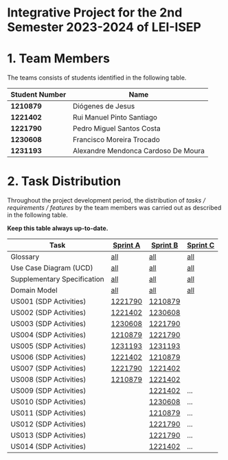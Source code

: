 # Integrative Project for the 2nd Semester 2023-2024 of LEI-ISEP

# 1. Team Members

The teams consists of students identified in the following table.

| Student Number | Name                                |
|----------------|-------------------------------------|
| **1210879**    | Diógenes de Jesus                   |
| **1221402**    | Rui Manuel Pinto Santiago           |
| **1221790**    | Pedro Miguel Santos Costa           |
| **1230608**    | Francisco Moreira Trocado           |
| **1231193**    | Alexandre Mendonca Cardoso De Moura |

# 2. Task Distribution ###

Throughout the project development period, the distribution of _tasks / requirements / features_ by the team members
was carried out as described in the following table.

**Keep this table always up-to-date.**

| Task                        | [Sprint A](sprintA/Readme.md)                                                              | [Sprint B](sprintB/Readme.md)                                                              | [Sprint C](sprintC/Readme.md)                                                              |
|-----------------------------|--------------------------------------------------------------------------------------------|--------------------------------------------------------------------------------------------|--------------------------------------------------------------------------------------------|
| Glossary                    | [all](sprintA/global-artifacts/01.requirements-engineering/glossary.md)                    | [all](sprintB/global-artifacts/01.engineering-requirements/glossary.md)                    | [all](sprintC/global-artifacts/01.engineering-requirements/glossary.md)                    |
| Use Case Diagram (UCD)      | [all](sprintA/global-artifacts/01.requirements-engineering/use-case-diagram.md)            | [all](sprintB/global-artifacts/01.engineering-requirements/use-case-diagram.md)            | [all](sprintC/global-artifacts/01.engineering-requirements/use-case-diagram.md)            |
| Supplementary Specification | [all](sprintA/global-artifacts/01.requirements-engineering/supplementary-specification.md) | [all](sprintB/global-artifacts/01.engineering-requirements/supplementary-specification.md) | [all](sprintC/global-artifacts/01.engineering-requirements/supplementary-specification.md) |
| Domain Model                | [all](sprintA/global-artifacts/02.analysis/analysis.md)                                    | [all](sprintB/global-artifacts/02.analysis/analysis.md)                                    | [all](sprintC/global-artifacts/02.analysis/analysis.md)                                    |
| US001 (SDP Activities)      | [1221790](sprintA/us001/Readme.md)                                                         | [1210879](sprintB/us001/Readme.md)                                                         |                                                                                            |                                                                                            |
| US002 (SDP Activities)      | [1221402](sprintA/us002/Readme.md)                                                         | [1230608](sprintB/us002/Readme.md)                                                         |                                                                                            |                                                                                            |
| US003 (SDP Activities)      | [1230608](sprintA/us003/Readme.md)                                                         | [1221790](sprintB/us003/Readme.md)                                                         |                                                                                            |                                                                                            |
| US004 (SDP Activities)      | [1210879](sprintA/us004/Readme.md)                                                         | [1221790](sprintB/us004/Readme.md)                                                         |                                                                                            |                                                                                            |
| US005 (SDP Activities)      | [1231193](sprintA/us005/Readme.md)                                                         | [1231193](sprintB/us005/Readme.md)                                                         |                                                                                            |                                                                                            |
| US006 (SDP Activities)      | [1221402](sprintA/us006/Readme.md)                                                         | [1210879](sprintB/us006/Readme.md)                                                         |                                                                                            |                                                                                            |
| US007 (SDP Activities)      | [1221790](sprintA/us007/Readme.md)                                                         | [1221402](sprintB/us007/Readme.md)                                                         |                                                                                            |                                                                                            |
| US008 (SDP Activities)      | [1210879](sprintA/us008/Readme.md)                                                         | [1221402](sprintB/us008/Readme.md)                                                         |                                                                                            |                                                                                            |
| US009 (SDP Activities)      |                                                                                            | [1221402](sprintB/us009/Readme.md)                                                         | ...                                                                                        | ...                                                                                        |
| US010 (SDP Activities)      |                                                                                            | [1230608](sprintB/us010/Readme.md)                                                         | ...                                                                                        | ...                                                                                        |
| US011 (SDP Activities)      |                                                                                            | [1210879](sprintB/us011/Readme.md)                                                         | ...                                                                                        | ...                                                                                        |
| US012 (SDP Activities)      |                                                                                            | [1221790](sprintB/us0012/Readme.md)                                                        | ...                                                                                        | ...                                                                                        |
| US013 (SDP Activities)      |                                                                                            | [1221790](sprintB/us0013/Readme.md)                                                        | ...                                                                                        | ...                                                                                        |
| US014 (SDP Activities)      |                                                                                            | [1221402](sprintB/us0014/Readme.me)                                                        | ...                                                                                        | ...                                                                                        |
